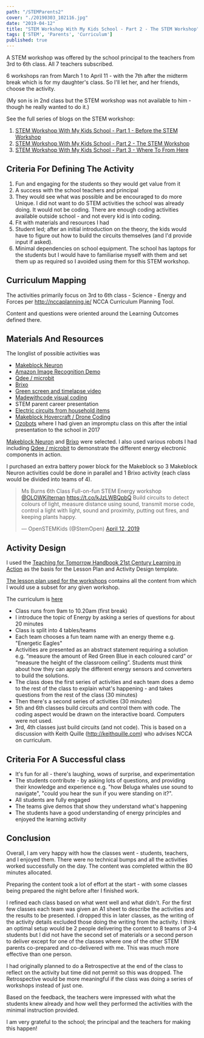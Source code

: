 ```yaml
---
path: "/STEMParents2"
cover: "./20190303_102116.jpg"
date: "2019-04-12"
title: "STEM Workshop With My Kids School - Part 2 - The STEM Workshop"
tags: ['STEM', 'Parents', 'Curriculum']
published: true 
---
```





A STEM workshop was offered by the school principal to the teachers from 3rd to 6th class. All 7 teachers subscribed. 

6 workshops ran from March 1 to April 11 - with the 7th after the midterm break which is for my daughter's class. So I'll let her, and her friends, choose the activity.

(My son is in 2nd class but the STEM workshop was not available to him - though he really wanted to do it.)

See the full series of blogs on the STEM workshop:                                         
1. [STEM Workshop With My Kids School - Part 1 - Before the STEM Workshop](../STEMParents1)
2. [STEM Workshop With My Kids School - Part 2 - The STEM Workshop](../STEMParents2)       
3. [STEM Workshop With My Kids School - Part 3 - Where To From Here](../STEMParents3)      




## Criteria For Defining The Activity
1. Fun and engaging for the students so they would get value from it
2. A success with the school teachers and principal
3. They would see what was possible and be encouraged to do more Unique. I did not want to do STEM activities the school was already doing. It would not be coding. There are enough coding activities available outside school - and not every kid is into coding. 
5. Fit with materials and resources I had
6. Student led; after an initial introduction on the theory, the kids would have to figure out how to build the circuits themselves (and I'd provide input if asked). 
7. Minimal dependencies on school equipment. The school has laptops for the students but I would have to familiarise myself with them and set them up as required so I avoided using them for this STEM workshop.

## Curriculum Mapping
The activities primarily focus on 3rd to 6th class - Science - Energy and Forces per http://nccaplanning.ie/ NCCA Curriculum Planning Tool.

Content and questions were oriented around the Learning Outcomes defined there. 

## Materials And Resources 
The longlist of possible activities was

- [Makeblock Neuron](https://www.openstemkids.com/makeblock-neuron-all-in-one-kit )
- [Amazon Image Recognition Demo](https://www.openstemkids.com/image-face-recognition )
- [Qdee / microbit](https://www.openstemkids.com/qdee-micro-bit-robot)
- [Brixo](https://www.openstemkids.com/lego-circuits)
- [Green screen and timelapse video](https://docs.google.com/document/d/1Oi4IAgfDKY2WmhwIFr8TCfmn1VYa5rigunuceS_PBBQ/edit#heading=h.4ehwn0zgtl1y) 
- [Madewithcode visual coding](https://www.youtube.com/watch?v=yd18bahbdEE&t)
- STEM parent career presentation
- [Electric circuits from household items](https://www.openstemkids.com/make-electricity)
- [Makeblock Hovercraft / Drone Coding](https://www.openstemkids.com/makeblock-airblock-transformable-drone-hovercraft-robot-for-kids)
- [Ozobots](https://www.openstemkids.com/ozobots) where I had given an impromptu class on this after the intial presentation to the school in 2017

[Makeblock Neuron](https://www.openstemkids.com/makeblock-neuron-all-in-one-kit) and [Brixo](https://www.openstemkids.com/lego-circuits) were selected. I also used various robots I had including [Qdee / microbit](https://www.openstemkids.com/qdee-micro-bit-robot) to demonstrate the different energy electronic components in action.

I purchased an extra battery power block for the Makeblock so 3 Makeblock Neuron activities could be done in parallel and 1 Brixo activity (each class would be divided into teams of 4).

<blockquote class="twitter-tweet"><p lang="en" dir="ltr">Ms Burns 6th Class Full-on-fun STEM Energy workshop <a href="https://twitter.com/OLOWKilternan?ref_src=twsrc%5Etfw">@OLOWKilternan</a> <a href="https://t.co/kJzLWBQpbQ">https://t.co/kJzLWBQpbQ</a> Build circuits to detect colours of light, measure distance using sound, transmit morse code, control a light with light, sound and proximity, putting out fires, and keeping plants happy.</p>&mdash; OpenSTEMKids (@StemOpen) <a href="https://twitter.com/StemOpen/status/1116828772135837697?ref_src=twsrc%5Etfw">April 12, 2019</a></blockquote> 

## Activity Design
I used the [Teaching for Tomorrow Handbook 21st Century Learning in Action](http://tft-project.eu/wp-content/uploads/2016/05/TfT-Handbook.pdf) as the basis for the Lesson Plan and Activity Design template.

[The lesson plan used for the workshops](https://docs.google.com/document/d/1T8pSr5DiEfv4oYPcB1KSCZ7G8cHshw3ftZyAOVU6jsQ/edit?usp=sharing) contains all the content from which I would use a subset for any given workshop.

The curriculum is [here ]([https://docs.google.com/presentation/d/1vLz-oIf_13jl7KrR4l1jtORkT0xjbGgKtymp9oGGvdw/edit?usp=sharing](https://docs.google.com/document/d/1Oi4IAgfDKY2WmhwIFr8TCfmn1VYa5rigunuceS_PBBQ/edit?usp=sharing) )

* Class runs from 9am to 10.20am (first break)
* I introduce the topic of Energy by asking a series of questions for about 20 minutes
* Class is split into 4 tables/teams
* Each team chooses a fun team name with an energy theme e.g. "Energetic Eagles"
* Activities are presented as an abstract statement requiring a solution e.g. “measure the amount of Red Green Blue in each coloured card” or “measure the height of the classroom ceiling”. Students must think about how they can apply the different energy sensors and converters to build the solutions.
* The class does the first series of activities and each team does a demo to the rest of the class to explain what's happening - and takes questions from the rest of the class (30 minutes)
* Then there's a second series of activities (30 minutes)
* 5th and 6th classes build circuits and control them with code. The coding aspect would be drawn on the interactive board. Computers were not used. 
* 3rd, 4th classes just build circuits (and not code). This is based on a discussion with Keith Quille (http://keithquille.com) who advises NCCA on curriculum.

## Criteria For A Successful class
* It's fun for all - there's laughing, wows of surprise, and experimentation
* The students contribute - by asking lots of questions, and providing their knowledge and experience e.g. "how Beluga whales use sound to navigate", "could you hear the sun if you were standing on it?".
* All students are fully engaged
* The teams give demos that show they understand what's happening
* The students have a good understanding of energy principles and enjoyed the learning activity


## Conclusion
Overall, I am very happy with how the classes went - students, teachers, and I enjoyed them. There were no technical bumps and all the activities worked successfully on the day. The content was completed within the 80 minutes allocated.

Preparing the content took a lot of effort at the start - with some classes being prepared the night before after I finished work. 

I refined each class based on what went well and what didn't. For the first few classes each team was given an A1 sheet to describe the activities and the results to be presented. I dropped this in later classes, as the writing of the activity details excluded those doing the writing from the activity. I think an optimal setup would be 2 people delivering the content to 8 teams of 3-4 students but I did not have the second set of materials or a second person to deliver except for one of the classes where one of the other STEM parents co-prepared and co-delivered with me. This was much more effective than one person.

I had originally planned to do a Retrospective at the end of the class to reflect on the activity but time did not permit so this was dropped. The Retrospective would be more meaningful if the class was doing a series of workshops instead of just one.

Based on the feedback, the teachers were impressed with what the students knew already and how well they performed the activities with the minimal instruction provided.

I am very grateful to the school; the principal and the teachers for making this happen!

